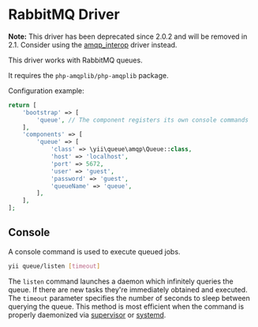 RabbitMQ Driver
===============

**Note:** This driver has been deprecated since 2.0.2 and will be removed in 2.1.
Consider using the [amqp_interop](driver-amqp-interop.md) driver instead.

This driver works with RabbitMQ queues.

It requires the `php-amqplib/php-amqplib` package.

Configuration example:

```php
return [
    'bootstrap' => [
        'queue', // The component registers its own console commands
    ],
    'components' => [
        'queue' => [
            'class' => \yii\queue\amqp\Queue::class,
            'host' => 'localhost',
            'port' => 5672,
            'user' => 'guest',
            'password' => 'guest',
            'queueName' => 'queue',
        ],
    ],
];
```

Console
-------

A console command is used to execute queued jobs.

```sh
yii queue/listen [timeout]
```

The `listen` command launches a daemon which infinitely queries the queue. If there are new tasks
they're immediately obtained and executed. The `timeout` parameter specifies the number of seconds to sleep between
querying the queue. This method is most efficient when the command is properly daemonized via
[supervisor](worker.md#supervisor) or [systemd](worker.md#systemd).
